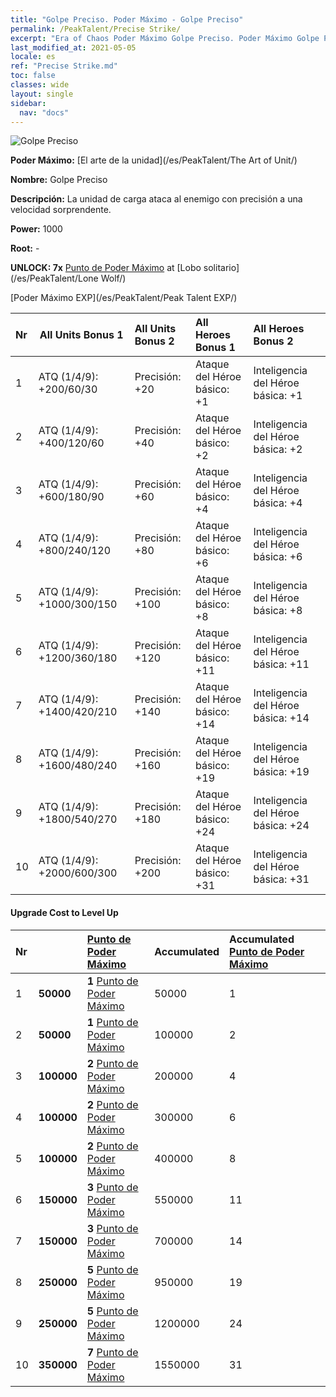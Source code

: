 ```yaml
---
title: "Golpe Preciso. Poder Máximo - Golpe Preciso"
permalink: /PeakTalent/Precise Strike/
excerpt: "Era of Chaos Poder Máximo Golpe Preciso. Poder Máximo Golpe Preciso. Golpe Preciso"
last_modified_at: 2021-05-05
locale: es
ref: "Precise Strike.md"
toc: false
classes: wide
layout: single
sidebar:
  nav: "docs"
---
```


  ![Golpe Preciso](/images/pt/talent_2002.png)

  **Poder Máximo:** [El arte de la unidad](/es/PeakTalent/The Art of Unit/)

  **Nombre:** Golpe Preciso

  **Descripción:** La unidad de carga ataca al enemigo con precisión a una velocidad sorprendente.

  **Power:** 1000

  **Root:** -

  **UNLOCK: 7x** [Punto de Poder Máximo](/ItemsES/con_934/) at [Lobo solitario](/es/PeakTalent/Lone Wolf/)

  [Poder Máximo EXP](/es/PeakTalent/Peak Talent EXP/)

  | Nr | All Units Bonus 1 | All Units Bonus 2 | All Heroes Bonus 1 | All Heroes Bonus 2 |
  |:---|--------------|:-------------|:-------------|:-------------|
  | 1 | ATQ (1/4/9): +200/60/30 | Precisión: +20 | Ataque del Héroe básico: +1 | Inteligencia del Héroe básica: +1 |
  | 2 | ATQ (1/4/9): +400/120/60 | Precisión: +40 | Ataque del Héroe básico: +2 | Inteligencia del Héroe básica: +2 |
  | 3 | ATQ (1/4/9): +600/180/90 | Precisión: +60 | Ataque del Héroe básico: +4 | Inteligencia del Héroe básica: +4 |
  | 4 | ATQ (1/4/9): +800/240/120 | Precisión: +80 | Ataque del Héroe básico: +6 | Inteligencia del Héroe básica: +6 |
  | 5 | ATQ (1/4/9): +1000/300/150 | Precisión: +100 | Ataque del Héroe básico: +8 | Inteligencia del Héroe básica: +8 |
  | 6 | ATQ (1/4/9): +1200/360/180 | Precisión: +120 | Ataque del Héroe básico: +11 | Inteligencia del Héroe básica: +11 |
  | 7 | ATQ (1/4/9): +1400/420/210 | Precisión: +140 | Ataque del Héroe básico: +14 | Inteligencia del Héroe básica: +14 |
  | 8 | ATQ (1/4/9): +1600/480/240 | Precisión: +160 | Ataque del Héroe básico: +19 | Inteligencia del Héroe básica: +19 |
  | 9 | ATQ (1/4/9): +1800/540/270 | Precisión: +180 | Ataque del Héroe básico: +24 | Inteligencia del Héroe básica: +24 |
  | 10 | ATQ (1/4/9): +2000/600/300 | Precisión: +200 | Ataque del Héroe básico: +31 | Inteligencia del Héroe básica: +31 |


#### Upgrade Cost to Level Up

  | Nr | <i class="fas fa-coins"/> | [Punto de Poder Máximo](/ItemsES/con_934/) | Accumulated <i class="fas fa-coins"/> | Accumulated [Punto de Poder Máximo](/ItemsES/con_934/) |
  |:---|--------------|:-------------|:-------------|:-------------|
  | 1 | **50000** | **1** [Punto de Poder Máximo](/ItemsES/con_934/) | 50000 | 1 |
  | 2 | **50000** | **1** [Punto de Poder Máximo](/ItemsES/con_934/) | 100000 | 2 |
  | 3 | **100000** | **2** [Punto de Poder Máximo](/ItemsES/con_934/) | 200000 | 4 |
  | 4 | **100000** | **2** [Punto de Poder Máximo](/ItemsES/con_934/) | 300000 | 6 |
  | 5 | **100000** | **2** [Punto de Poder Máximo](/ItemsES/con_934/) | 400000 | 8 |
  | 6 | **150000** | **3** [Punto de Poder Máximo](/ItemsES/con_934/) | 550000 | 11 |
  | 7 | **150000** | **3** [Punto de Poder Máximo](/ItemsES/con_934/) | 700000 | 14 |
  | 8 | **250000** | **5** [Punto de Poder Máximo](/ItemsES/con_934/) | 950000 | 19 |
  | 9 | **250000** | **5** [Punto de Poder Máximo](/ItemsES/con_934/) | 1200000 | 24 |
  | 10 | **350000** | **7** [Punto de Poder Máximo](/ItemsES/con_934/) | 1550000 | 31 |
